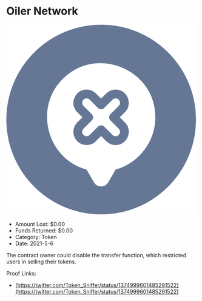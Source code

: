 # Oiler Network
![Oiler Network](/rektimages/Oiler-Network.png)
- Amount Lost: $0.00
- Funds Returned: $0.00
- Category: Token
- Date: 2021-5-6

The contract owner could disable the transfer function, which restricted users in selling their tokens.  
  



Proof Links:
- [https://twitter.com/Token_Sniffer/status/1374999601485291522](https://twitter.com/Token_Sniffer/status/1374999601485291522)


